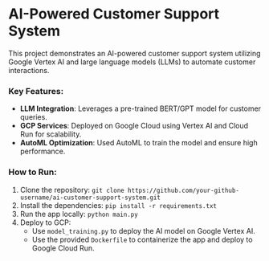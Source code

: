 # AI-Powered Customer Support System

This project demonstrates an AI-powered customer support system utilizing Google Vertex AI and large language models (LLMs) to automate customer interactions.

### Key Features:
- **LLM Integration**: Leverages a pre-trained BERT/GPT model for customer queries.
- **GCP Services**: Deployed on Google Cloud using Vertex AI and Cloud Run for scalability.
- **AutoML Optimization**: Used AutoML to train the model and ensure high performance.

### How to Run:
1. Clone the repository: `git clone https://github.com/your-github-username/ai-customer-support-system.git`
2. Install the dependencies: `pip install -r requirements.txt`
3. Run the app locally: `python main.py`
4. Deploy to GCP:
   - Use `model_training.py` to deploy the AI model on Google Vertex AI.
   - Use the provided `Dockerfile` to containerize the app and deploy to Google Cloud Run.
